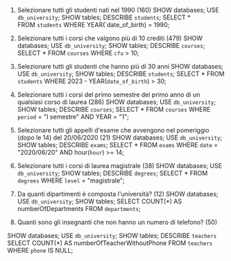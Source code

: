 1. Selezionare tutti gli studenti nati nel 1990 (160)
   SHOW databases;
   USE `db_university`;
   SHOW tables;
   DESCRIBE `students`;
   SELECT \*  
   FROM `students`
   WHERE YEAR(`date_of_birth) = 1990;

2. Selezionare tutti i corsi che valgono più di 10 crediti (479)
   SHOW databases;
   USE `db_university`;
   SHOW tables;
   DESCRIBE `courses`;
   SELECT \*
   FROM `courses`
   WHERE `cfu` > 10;

3. Selezionare tutti gli studenti che hanno più di 30 anni
   SHOW databases;
   USE `db_university`;
   SHOW tables;
   DESCRIBE `students`;
   SELECT \*
   FROM `students`
   WHERE 2023 - YEAR(`date_of_birth`) > 30;

4. Selezionare tutti i corsi del primo semestre del primo anno di un qualsiasi corso di
   laurea (286)
   SHOW databases;
   USE `db_university`;
   SHOW tables;
   DESCRIBE `courses`;
   SELECT \*
   FROM `courses`
   WHERE `period` = "I semestre"
   AND YEAR = "1";

5. Selezionare tutti gli appelli d'esame che avvengono nel pomeriggio (dopo le 14) del
   20/06/2020 (21)
   SHOW databases;
   USE `db_university`;
   SHOW tables;
   DESCRIBE `exams`;
   SELECT \*
   FROM `exams`
   WHERE `date` = "2020/06/20"
   AND hour(`hour`) >= 14;

6. Selezionare tutti i corsi di laurea magistrale (38)
   SHOW databases;
   USE `db_university`;
   SHOW tables;
   DESCRIBE `degrees`;
   SELECT \*
   FROM `degrees`
   WHERE `level` = "magistrale";
7. Da quanti dipartimenti è composta l'università? (12)
   SHOW databases;
   USE `db_university`;
   SHOW tables;
   SELECT COUNT(\*)
   AS numberOfDepartments
   FROM `departments`;

8. Quanti sono gli insegnanti che non hanno un numero di telefono? (50)

SHOW databases;
USE `db_university`;
SHOW tables;
DESCRIBE `teachers`
SELECT COUNT(\*)
AS numberOfTeacherWithoutPhone
FROM `teachers`
WHERE `phone` IS NULL;
